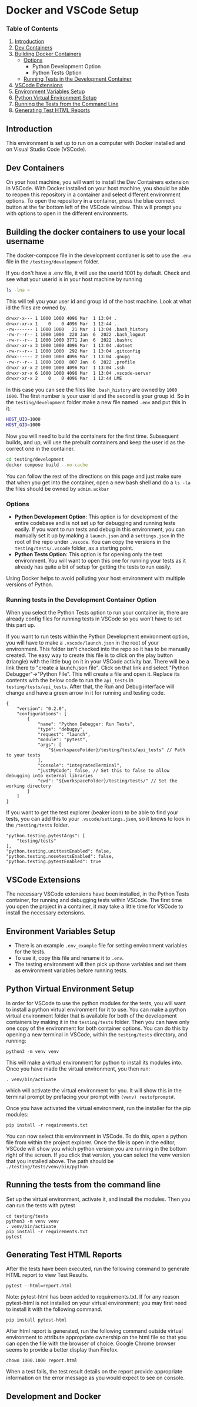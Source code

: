 # Docker and VSCode Setup
### Table of Contents

1. [Introduction](#introduction)
2. [Dev Containers](#dev-containers)
3. [Building Docker Containers](#building-the-docker-containers-to-use-your-local-username)
   - [Options](#options)
     - Python Development Option
     - Python Tests Option
   - [Running Tests in the Development Container](#running-tests-in-the-development-container-option)
4. [VSCode Extensions](#vscode-extensions)
5. [Environment Variables Setup](#environment-variables-setup)
6. [Python Virtual Environment Setup](#python-virtual-environment-setup)
7. [Running the Tests from the Command Line](#running-the-tests-from-the-command-line)
8. [Generating Test HTML Reports](#generating-test-html-reports)


## Introduction
This environment is set up to run on a computer with Docker installed and on Visual Studio Code (VSCode).

## Dev Containers 
On your host machine, you will want to install the Dev Containers extension in VSCode. With Docker installed on your host machine, you should be able to reopen this repository in a container and select different environment options. To open the repository in a container, press the blue connect button at the far bottom left of the VSCode window. This will prompt you with options to open in the different environments.

## Building the docker containers to use your local username
The docker-compose file in the development contianer is set to use the `.env` file in the `/testing/development` folder. 

If you don't have a .env file, it will use the userid 1001 by default. 
Check and see what your userid is in your host machine by running 
```bash
ls -lna ~ 
```
This will tell you your user id and group id of the host machine. Look at what id the files are owned by. 
```bash
drwxr-x--- 1 1000 1000 4096 Mar  1 13:04 .
drwxr-xr-x 1    0    0 4096 Mar  1 12:44 ..
-rw------- 1 1000 1000   21 Mar  1 13:04 .bash_history
-rw-r--r-- 1 1000 1000  220 Jan  6  2022 .bash_logout
-rw-r--r-- 1 1000 1000 3771 Jan  6  2022 .bashrc
drwxr-xr-x 3 1000 1000 4096 Mar  1 13:04 .dotnet
-rw-r--r-- 1 1000 1000  292 Mar  1 13:04 .gitconfig
drwx------ 2 1000 1000 4096 Mar  1 13:04 .gnupg
-rw-r--r-- 1 1000 1000  807 Jan  6  2022 .profile
drwxr-xr-x 2 1000 1000 4096 Mar  1 13:04 .ssh
drwxr-xr-x 6 1000 1000 4096 Mar  1 13:04 .vscode-server
drwxr-xr-x 2    0    0 4096 Mar  1 12:44 LME
```
In this case you can see the files like `.bash_history` are owned by `1000 1000`. 
The first number is your user id and the second is your group id. 
So in the `testing/development` folder make a new file named `.env` and put this in it:
```bash
HOST_UID=1000
HOST_GID=1000
```
Now you will need to build the containers for the first time. Subsequent builds, and up, will
use the prebuilt containers and keep the user id as the correct one in the container. 
```bash
cd testing/development
docker compose build --no-cache 
```
You can follow the rest of the directions on this page and just make sure that when you get into the container, open a new bash shell and do a `ls -la` the files should be owned by `admin.ackbar`


### Options
- **Python Development Option**: This option is for development of the entire codebase and
is not set up for debugging and running tests easily. If you want to run tests and debug 
in this environment, you can manually set it up by making a `launch.json` and a 
`settings.json` in the root of the repo under `.vscode`. 
You can copy the versions in the `testing/tests/.vscode` folder, as a starting point. 
- **Python Tests Option**: This option is for opening only the test environment. You will want to open this one for running your tests as it already has quite a bit of setup for getting the tests to run easily. 

Using Docker helps to avoid polluting your host environment with multiple versions of Python.

### Running tests in the Development Container Option
When you select the Python Tests option to run your container in, there are already
config files for running tests in VSCode so you won't have to set this part up. 

If you want to run tests within the 
Python Development environment option, you will have to make a `.vscode/launch.json` in the root 
of your environment. This folder isn't checked into the repo so it has to be manually
created. 
The easy way to create this file is to click on the play button (triangle) with the little bug on it in your 
VSCode activity bar. There will be a link there to "create a launch.json file". Click on that link and select 
"Python Debugger"->"Python File". This will create a file and open it. Replace its contents with the below 
code to run the `api_tests` in `testing/tests/api_tests`.
After that, the Run and Debug interface will change and have a green arrow in it for running and testing code. 

```
{
    "version": "0.2.0",
    "configurations": [
        {
            "name": "Python Debugger: Run Tests",
            "type": "debugpy",
            "request": "launch",
            "module": "pytest",
            "args": [
                "${workspaceFolder}/testing/tests/api_tests" // Path to your tests
            ],
            "console": "integratedTerminal",
            "justMyCode": false, // Set this to false to allow debugging into external libraries
            "cwd": "${workspaceFolder}/testing/tests/" // Set the working directory
        }
    ]
}
```
If you want to get the test explorer (beaker icon) to be able to find your tests, you can add
this to your `.vscode/settings.json`, so it knows to look in the `/testing/tests` folder. 
```
"python.testing.pytestArgs": [
    "testing/tests"
],
"python.testing.unittestEnabled": false,
"python.testing.nosetestsEnabled": false,
"python.testing.pytestEnabled": true
```

## VSCode Extensions
The necessary VSCode extensions have been installed, in the Python Tests container, for
running and debugging tests within VSCode. The first time you open the project in a
container, it may take a little time for VSCode to install the necessary extensions. 

## Environment Variables Setup
- There is an example `.env_example` file for setting environment variables for the tests.
- To use it, copy this file and rename it to `.env`.
- The testing environment will then pick up those variables and set them as environment 
variables before running tests.

## Python Virtual Environment Setup
In order for VSCode to use the python modules for the tests, you will want to install a
python virtual environment for it to use. You can make a python virtual environment
folder that is available for both of the development containers by making it in the 
`testing/tests` folder. Then you can have only one copy of the environment for both 
container options. 
You can do this by opening a new terminal in VSCode, within the `testing/tests` 
directory, and running:


`python3 -m venv venv`

This will make a virtual environment for python to install its modules into. 
Once you have made the virtual environment, you then run:

`. venv/bin/activate` 

which will activate the virtual environment for you. 
It will show this in the terminal prompt by prefacing your prompt with `(venv) restofprompt#`. 

Once you have activated the virtual environment, run the installer for the pip modules:

 `pip install -r requirements.txt`

You can now select this environment in VSCode. To do this, open a python file from
within the project explorer. Once the file is open in the editor, VSCode will show 
you which python version you are running in the bottom right of the screen. If you
click that version, you can select the venv version that you installed above. 
The path should be `./testing/tests/venv/bin/python` 


## Running the tests from the command line 
Set up the virtual environment, activate it, and install the modules. Then you can run the tests with pytest

```
cd testing/tests
python3 -m venv venv
. venv/bin/activate 
pip install -r requirements.txt
pytest
```

## Generating Test HTML Reports
After the tests have been executed, run the following command to generate HTML report to view Test Results.

```
pytest --html=report.html
```

Note: pytest-html has been added to requirements.txt. If for any reason pytest-html is not installed on your virtual environment; you may first need to install it with  the following command. 

```
pip install pytest-html
```

After html report is generated, run the following command outside virtual environment to attribute appropriate ownership on the html file so that you can open the file with the browser of choice. Google Chrome browser seems to provide a better display than Firefox.

```
chown 1000.1000 report.html
```

When a test fails, the test result details on the report provide appropriate information on the error message as you would expect to see on console. 


## Development and Docker
